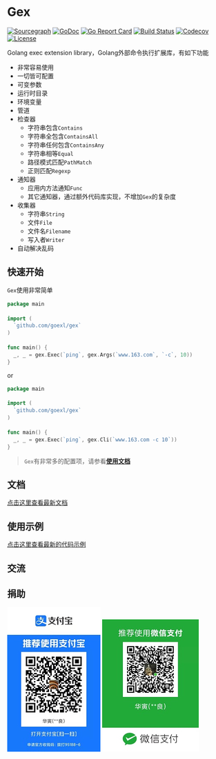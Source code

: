 # Gex

[![Sourcegraph](https://sourcegraph.com/github.com/goexl/gex/-/badge.svg?style=flat-square)](https://sourcegraph.com/github.com/goexl/gex?badge)
[![GoDoc](http://img.shields.io/badge/go-documentation-blue.svg?style=flat-square)](https://pkg.go.dev/github.com/goexl/gex)
[![Go Report Card](https://goreportcard.com/badge/github.com/goexl/gex?style=flat-square)](https://goreportcard.com/report/github.com/goexl/gex)
[![Build Status](https://github.ruijc.com:20443/api/badges/goexl/gex/status.svg)](https://github.ruijc.com:20443/goexl/gex)
[![Codecov](https://img.shields.io/codecov/c/github/golangex/gex.svg?style=flat-square)](https://codecov.io/gh/goexl/gex)
[![License](https://img.shields.io/github/license/goexl/gex)](https://raw.githubusercontent.com/goexl/gex/master/LICENSE)

Golang exec extension library，Golang外部命令执行扩展库，有如下功能

- 非常容易使用
- 一切皆可配置
- 可变参数
- 运行时目录
- 环境变量
- 管道
- 检查器
  - 字符串包含`Contains`
  - 字符串全包含`ContainsAll`
  - 字符串任何包含`ContainsAny`
  - 字符串相等`Equal`
  - 路径模式匹配`PathMatch`
  - 正则匹配`Regexp`
- 通知器
  - 应用内方法通知`Func`
  - 其它通知器，通过额外代码库实现，不增加`Gex`的复杂度
- 收集器
  - 字符串`String`
  - 文件`File`
  - 文件名`Filename`
  - 写入者`Writer`
- 自动解决乱码

## 快速开始

`Gex`使用非常简单

```go
package main

import (
  `github.com/goexl/gex`
)

func main() {
  _, _ = gex.Exec(`ping`, gex.Args(`www.163.com`, `-c`, 10))
}
```

or

```go
package main

import (
  `github.com/goexl/gex`
)

func main() {
  _, _ = gex.Exec(`ping`, gex.Cli(`www.163.com -c 10`))
}
```

> `Gex`有非常多的配置项，请参看[**使用文档**](https://gex.storezhang.tech)

## 文档

[点击这里查看最新文档](https://gex.storezhang.tech)

## 使用示例

[点击这里查看最新的代码示例](https://github.com/golangex/example)

## 交流

## 捐助

![支持宝](https://github.com/storezhang/donate/raw/master/alipay-small.jpg)
![微信](https://github.com/storezhang/donate/raw/master/weipay-small.jpg)
